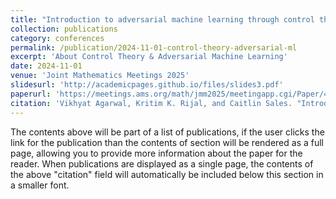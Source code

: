 ```yaml
---
title: "Introduction to adversarial machine learning through control theoretic formulations"
collection: publications
category: conferences
permalink: /publication/2024-11-01-control-theory-adversarial-ml
excerpt: 'About Control Theory & Adversarial Machine Learning'
date: 2024-11-01
venue: 'Joint Mathematics Meetings 2025'
slidesurl: 'http://academicpages.github.io/files/slides3.pdf'
paperurl: 'https://meetings.ams.org/math/jmm2025/meetingapp.cgi/Paper/46316'
citation: 'Vikhyat Agarwal, Kritim K. Rijal, and Caitlin Sales. "Introduction to adversarial machine learning through control theoretic formulations." <i>Joint Mathematics Meetings </i> (2025).'
---
```


The contents above will be part of a list of publications, if the user clicks the link for the publication than the contents of section will be rendered as a full page, allowing you to provide more information about the paper for the reader. When publications are displayed as a single page, the contents of the above "citation" field will automatically be included below this section in a smaller font.